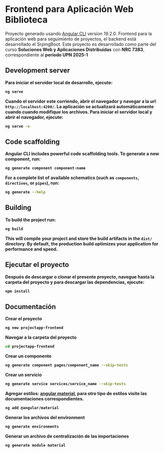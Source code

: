 # Frontend para Aplicación Web Biblioteca

Proyecto generado usando [Angular CLI](https://github.com/angular/angular-cli) version 19.2.0.
Frontend para la aplicación web para seguimiento de proyectos, el backend está desarrollado el SrpingBoot.
Este proyecto es desarrollado como parte del curso <b>Soluciones Web y Aplicaciones Distribuidas</b> con <b>NRC 7383</b>, correspondiente al <b>período UPN 2025-1<b>

## Development server

Para iniciar el servidor local de desarrollo, ejecute:

```bash
ng serve
```

Cuando el servidor este corriendo, abrir el navegador y navegar a la url `http://localhost:4200/`. La aplicación se actualizará automáticamente cuando cuando modifique los archivos.
Para iniciar el servidor local y abrir el navegador, ejecute:

```bash
ng serve -o
```

## Code scaffolding

Angular CLI includes powerful code scaffolding tools. To generate a new component, run:

```bash
ng generate component component-name
```

For a complete list of available schematics (such as `components`, `directives`, or `pipes`), run:

```bash
ng generate --help
```

## Building

To build the project run:

```bash
ng build
```

This will compile your project and store the build artifacts in the `dist/` directory. By default, the production build optimizes your application for performance and speed.

## Ejecutar el proyecto

Después de descargar o clonar el presente proyecto, navegue hasta la carpeta del proyecto y para descargar las dependencias, ejecute:

```bash
npm install
```

## Documentación

Crear el proyecto

```bash
ng new projectapp-frontend
```

Navegar a la carpeta del proyecto

```bash
cd projectapp-frontend
```

Crear un componente

```bash
ng generate component pages/component_name --skip-tests
```

Crear un servicio
```bash
ng generate service services/service_name --skip-tests
```

Agregar estilos: [angular material](https://material.angular.io/), para otro tipo de estilos visite las documentaciones correspondientes.

```bash
ng add @angular/material
```

Generar los archivos del environment

```bash
ng generate environments
```
Generar un archivo de centralización de las importaciones

```bash
ng generate module material
```